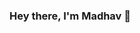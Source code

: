 ### Hey there, I'm Madhav 👋

<!--
**madhavjk/madhavjk** is a ✨ _special_ ✨ repository because its `README.md` (this file) appears on your GitHub profile.
Hey there, I'm Anuj!


🎓 I'm currently pursuing Bachelors in CS Engineering (Third Year) from Shri Mata Vaishno Devi University.
🌱 I'm currently learning from Coursera and Kaggle.
💻 I'm looking for an internship in Machine Learning domain.
🖋️ I'm actively writing blogs on Medium.
🤝🏻 I'm open for collaborations in Data Science and Machine Learning domains.
🎯 Goal (2021): Contribute openly to Data Science and Machine Learning community.
📌 Scroll down to see my Pinned Repositories.


